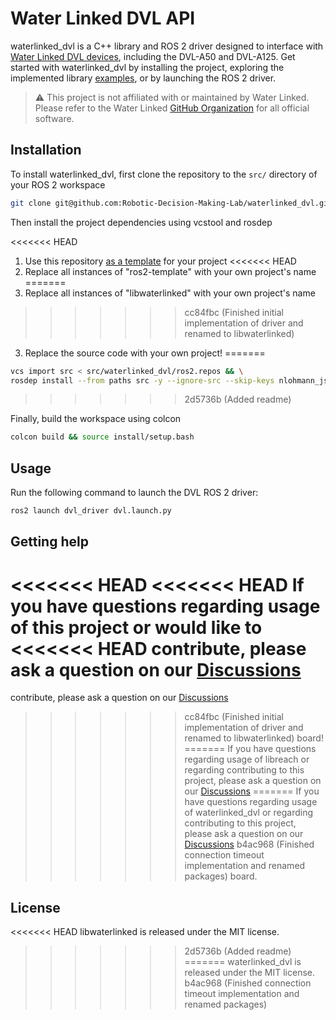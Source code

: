 # Water Linked DVL API

waterlinked_dvl is a C++ library and ROS 2 driver designed to interface with
[Water Linked DVL devices](https://waterlinked.com/dvl), including the DVL-A50
and DVL-A125. Get started with waterlinked_dvl by installing the project,
exploring the implemented library [examples](https://github.com/Robotic-Decision-Making-Lab/waterlinked_dvl/tree/main/examples),
or by launching the ROS 2 driver.

> :warning: This project is not affiliated with or maintained by Water Linked.
> Please refer to the Water Linked [GitHub Organization](https://github.com/waterlinked/)
> for all official software.

## Installation

To install waterlinked_dvl, first clone the repository to the `src/` directory
of your ROS 2 workspace

```bash
git clone git@github.com:Robotic-Decision-Making-Lab/waterlinked_dvl.git
```

Then install the project dependencies using vcstool and rosdep

<<<<<<< HEAD
1. Use this repository [as a template](https://docs.github.com/en/repositories/creating-and-managing-repositories/creating-a-repository-from-a-template)
for your project
<<<<<<< HEAD
2. Replace all instances of "ros2-template" with your own project's name
=======
2. Replace all instances of "libwaterlinked" with your own project's name
>>>>>>> cc84fbc (Finished initial implementation of driver and renamed to libwaterlinked)
3. Replace the source code with your own project!
=======
```bash
vcs import src < src/waterlinked_dvl/ros2.repos && \
rosdep install --from paths src -y --ignore-src --skip-keys nlohmann_json
```
>>>>>>> 2d5736b (Added readme)

Finally, build the workspace using colcon

```bash
colcon build && source install/setup.bash
```

## Usage

Run the following command to launch the DVL ROS 2 driver:

```bash
ros2 launch dvl_driver dvl.launch.py
```

## Getting help

<<<<<<< HEAD
<<<<<<< HEAD
If you have questions regarding usage of this project or would like to
<<<<<<< HEAD
contribute, please ask a question on our [Discussions](https://github.com/Robotic-Decision-Making-Lab/ros2-template/discussions)
=======
contribute, please ask a question on our [Discussions](https://github.com/Robotic-Decision-Making-Lab/libwaterlinked/discussions)
>>>>>>> cc84fbc (Finished initial implementation of driver and renamed to libwaterlinked)
board!
=======
If you have questions regarding usage of libreach or regarding contributing to
this project, please ask a question on our [Discussions](https://github.com/Robotic-Decision-Making-Lab/libwaterlinked/discussions)
=======
If you have questions regarding usage of waterlinked_dvl or regarding contributing
to this project, please ask a question on our [Discussions](https://github.com/Robotic-Decision-Making-Lab/waterlinked_dvl/discussions)
>>>>>>> b4ac968 (Finished connection timeout implementation and renamed packages)
board.

## License

<<<<<<< HEAD
libwaterlinked is released under the MIT license.
>>>>>>> 2d5736b (Added readme)
=======
waterlinked_dvl is released under the MIT license.
>>>>>>> b4ac968 (Finished connection timeout implementation and renamed packages)
